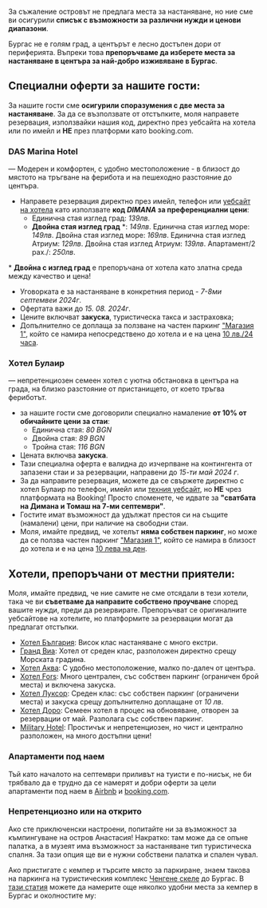 За съжаление островът не предлага места за настаняване, но ние сме ви осигурили **списък с възможности за различни нужди и ценови диапазони**.

Бургас не е голям град, а центърът е лесно достъпен дори от периферията. Въпреки това **препоръчваме да изберете места за настаняване в центъра за най-добро изживяване в Бургас**.

## Специални оферти за нашите гости:

За нашите гости сме **осигурили споразумения с две места за настаняване**. За да се възползвате от отстъпките, моля направете резервация, използвайки нашия код, директно през уебсайта на хотела или по имейл и **НЕ** през платформи като booking.com.

### DAS Marina Hotel

— Модерен и комфортен, с удобно местоположение - в близост до мястото на тръгване на ферибота и на пешеходно разстояние до центъра.

- Направете резервация директно през имейл, телефон или <a href="https://marinaburgas.bg/bg" target="_blank">уебсайт на хотела</a> като използвате **код _DIMANA_ за преференциални цени**:
  - Единична стая изглед град: _139лв_.
  - **Двойна стая изглед град** \*: _149лв_.
    Единична стая изглед море: _149лв_.
    Двойна стая изглед море: _169лв_.
    Единична стая изглед Атриум: _129лв_.
    Двойна стая изглед Атриум: _139лв_.
    Апартамент/2 рах./: _250лв_.

\* **Двойна с изглед град** е препоръчана от хотела като златна среда между качество и цена!

- Уговорката е за настаняване в конкретния период - _7-8ми септемвеи 2024г_.
- Офертата важи до _15. 08. 2024г_.
- Цените включват **закуска**, туристическа такса и застраховка;
- Допълнително се доплаща за ползване на частен паркинг <a href="https://maps.app.goo.gl/e8zex5bBRy9CWPMe7" target="_blank">"Магазия 1"</a>, който се намира непосредствено до хотела и е на цена [10 лв./24 часа](#parking).

### Хотел Булаир

— непретенциозен семеен хотел с уютна обстановка в центъра на града, на близко разстояние от пристанището, от което тръгва фериботът.

- за нашите гости сме договорили специално намаление **от 10% от обичайните цени за стаи**:
  - Единична стая: _80 BGN_
  - Двойна стая: _89 BGN_
  - Тройна стая: _116 BGN_
- Цената включва **закуска**.
- Тази специална оферта е валидна до изчерпване на контингента от запазени стаи и за резервации, направени до _15-ти май 2024 г_.
- За да направите резервация, можете да се свържете директно с хотел Булаир по телефон, имейл или <a href="http://hotelbulair.com/" target="_blank">техния уебсайт</a>, но **НЕ** чрез платформата на Booking! Просто споменете, че идвате за **"сватбата на Димана и Томаш на 7-ми септември"**.
- Гостите имат възможност да удължат престоя си на същите (намалени) цени, при наличие на свободни стаи.
- Моля, имайте предвид, че хотелът **няма собствен паркинг**, но може да се ползва частен паркинг <a target='_blank' href="https://maps.app.goo.gl/e8zex5bBRy9CWPMe7">"Магазия 1"</a>, който се намира в близост до хотела и е на цена [10 лева на ден](#parking).

## Хотели, препоръчани от местни приятели:

Моля, имайте предвид, че ние самите не сме отсядали в тези хотели, така че ви **съветваме да направите собствено проучване** според вашите нужди, преди да резервирате. Препоръчват се оригиналните уебсайтове на хотелите, но платформите за резервации могат да предлагат отстъпки.

- <a href="https://www.bulgaria-hotel.com/" target="_blank">Хотел България</a>: Висок клас настаняване с много екстри.
- <a href="https://granvia-bg.com/" target="_blank">Гранд Виа</a>: Хотел от среден клас, разположен директно срещу Морската градина.
- <a href="https://burgas.aquahotels.com/" target="_blank">Хотел Аква</a>: С удобно местоположение, малко по-далеч от центъра.
- <a href="https://hotelfors-bg.com/" target="_blank">Хотел Fors</a>: Много централен, със собствен паркинг (ограничен брой места) и включена закуска.
- <a href="https://luxor-bs.com/" target="_blank">Хотел Луксор</a>: Среден клас: със собствен паркинг (ограничени места) и закуска срещу допълнително доплащане от _10 лв_.
- <a href="https://www.hoteldoro.com/index.php/bg/" target="_blank">Хотел Доро</a>: Семеен хотел в процес на обновяване, отворен за резервации от май. Разполага със собствен паркинг.
- <a href="http://www.militaryclubs.bg/node/365" target="_blank">Military Hotel</a>: Простичък и непретенциозен, но чист и централно разположен, на много достъпни цени!

### Апартаменти под наем

Тъй като началото на септември приливът на туисти е по-нисък, не би трябвало да е трудно да се намерят и добри оферти за цели апартаменти под наем в <a href="https://www.airbnb.com/s/Burgas/homes?query=Burgas" target="_blank">Airbnb</a> и <a href="https://www.booking.com/searchresults.html?ss=Burgas&ssne=Burgas&ssne_untouched=Burgas&efdco=1&label=gen173nr-1FCAEoggI46AdIM1gEaBeIAQGYATG4AQfIAQzYAQHoAQH4AQKIAgGoAgO4AqqO1q8GwAIB0gIkZTRjOTQ0OGYtM2VmMy00NGQ2LTllMDctNGMzN2JjNDkxNDE12AIF4AIB&aid=304142&lang=en-us&sb=1&src_elem=sb&src=searchresults&dest_id=-832673&dest_type=city&group_adults=2&no_rooms=1&group_children=0">booking.com</a>.

### Непретенциозно или на открито

Ако сте приключенски настроени, попитайте ни за възможност за къмпингуване на остров Анастасия! Накратко: там може да се опъне палатка, а в музеят има възможност за настаняване тип туристическа спалня. За тази опция ще ви е нужни собствени палaтка и спален чувал.

Ако пристигате с кемпер и търсите място за паркиране, знаем такова на паркинга на туристическия комплекс <a href="https://maps.app.goo.gl/VhDmrDqfjYhFnXL86" target="_blank">Ченгене скеле</a> до Бургас. В <a href="https://bnr.bg/en/post/101512040/four-places-to-park-you-campervan-in-burgas" target="_blank">тази статия</a> можете да намерите още няколко удобни места за кемпер в Бургас и околностите му:
